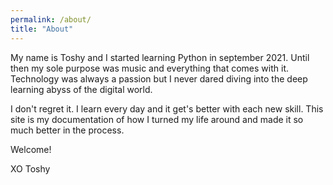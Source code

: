 ```yaml
---
permalink: /about/
title: "About"
---
```


My name is Toshy and I started learning Python in september 2021. Until then my sole purpose was music and everything that comes with it. Technology was always a passion but I never dared diving into the deep learning abyss of the digital world.

I don't regret it. I learn every day and it get's better with each new skill.
This site is my documentation of how I turned my life around and made it so much better in the process.

Welcome!

XO
Toshy